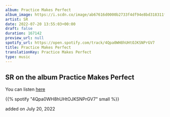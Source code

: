 ```yaml
---
album: Practice Makes Perfect
album_image: https://i.scdn.co/image/ab67616d0000b2733f4df94e8bd318311f3c3b71
artist: SR
date: 2022-07-20 13:55:03+00:00
draft: false
duration: 167142
preview_url: null
spotify_url: https://open.spotify.com/track/4Qpa0WH8hUHtOJKSNPrGV7
title: Practice Makes Perfect
translationKey: Practice Makes Perfect
type: music
---
```


## SR on the album Practice Makes Perfect

You can listen [here](https://open.spotify.com/track/4Qpa0WH8hUHtOJKSNPrGV7)

{{% spotify "4Qpa0WH8hUHtOJKSNPrGV7" small %}}

added on July 20, 2022